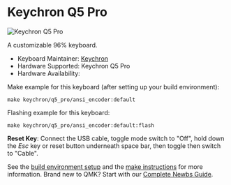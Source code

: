 # Keychron Q5 Pro

![Keychron Q5 Pro]()

A customizable 96% keyboard.

* Keyboard Maintainer: [Keychron](https://github.com/keychron)
* Hardware Supported: Keychron Q5 Pro
* Hardware Availability:

Make example for this keyboard (after setting up your build environment):

    make keychron/q5_pro/ansi_encoder:default

Flashing example for this keyboard:

    make keychron/q5_pro/ansi_encoder:default:flash

**Reset Key**: Connect the USB cable, toggle mode switch to "Off", hold down the *Esc* key or reset button underneath space bar, then toggle then switch to "Cable".

See the [build environment setup](https://docs.qmk.fm/#/getting_started_build_tools) and the [make instructions](https://docs.qmk.fm/#/getting_started_make_guide) for more information. Brand new to QMK? Start with our [Complete Newbs Guide](https://docs.qmk.fm/#/newbs).
